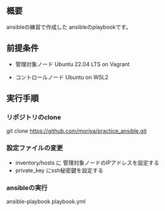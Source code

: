 ## 概要

ansibleの練習で作成した ansibleのplaybookです。

## 前提条件

- 管理対象ノード
Ubuntu 22.04 LTS on Vagrant

- コントロールノード
Ubuntu on WSL2

## 実行手順

### リポジトリのclone

git clone https://github.com/moriya/practice_ansible.git

### 設定ファイルの変更
- inventory/hosts に 管理対象ノードのIPアドレスを設定する
- private_key にssh秘密鍵を設定する

### ansibleの実行

ansible-playbook playbook.yml
